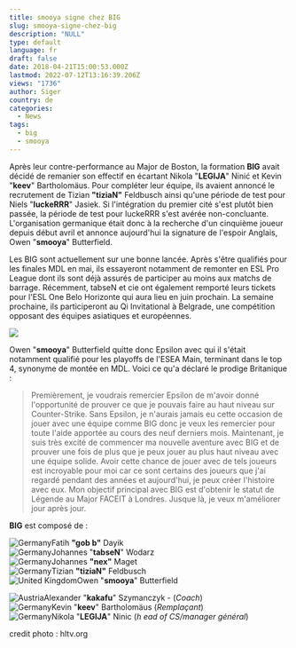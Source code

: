 ```yaml
---
title: smooya signe chez BIG
slug: smooya-signe-chez-big
description: "NULL"
type: default
language: fr
draft: false
date: 2018-04-21T15:00:53.000Z
lastmod: 2022-07-12T13:16:39.206Z
views: "1736"
author: Siger
country: de
categories:
  - News
tags:
  - big
  - smooya
---
```

Après leur contre-performance au Major de Boston, la formation **BIG** avait décidé de remanier son effectif en écartant Nikola "**LEGIJA**" Ninić et Kevin "**keev**" Bartholomäus. Pour compléter leur équipe, ils avaient annoncé le recrutement de Tizian **"tiziaN"** Feldbusch ainsi qu'une période de test pour Niels "**luckeRRR**" Jasiek. Si l'intégration du premier cité s'est plutôt bien passée, la période de test pour luckeRRR s'est avérée non-concluante. L'organisation germanique était donc à la recherche d'un cinquième joueur depuis début avril et annonce aujourd'hui la signature de l'espoir Anglais, Owen "**smooya**" Butterfield.

Les BIG sont actuellement sur une bonne lancée. Après s'être qualifiés pour les finales MDL en mai, ils essayeront notamment de remonter en ESL Pro League dont ils sont déjà assurés de participer au moins aux matchs de barrage. Récemment, tabseN et cie ont également remporté leurs tickets pour l'ESL One Belo Horizonte qui aura lieu en juin prochain. La semaine prochaine, ils participeront au Qi Invitational à Belgrade, une compétition opposant des équipes asiatiques et européennes.

![](/images/articles/5adb22ca2896a/images/kks0oDY91gRpu4wIZ0tKrqYZOveFmTcVPVpIddmZ.jpeg)

Owen "**smooya**" Butterfield quitte donc Epsilon avec qui il s'était notamment qualifié pour les playoffs de l'ESEA Main, terminant dans le top 4, synonyme de montée en MDL. Voici ce qu'a déclaré le prodige Britanique :

> Premièrement, je voudrais remercier Epsilon de m'avoir donné l'opportunité de prouver ce que je pouvais faire au haut niveau sur Counter-Strike. Sans Epsilon, je n'aurais jamais eu cette occasion de jouer avec une équipe comme BIG donc je veux les remercier pour toute l'aide apportée au cours des neuf derniers mois. Maintenant, je suis très excité de commencer ma nouvelle aventure avec BIG et de prouver une fois de plus que je peux jouer au plus haut niveau avec une équipe solide. Avoir cette chance de jouer avec de tels joueurs est incroyable pour moi car ce sont certains des joueurs que j'ai regardé pendant des années et aujourd'hui, je peux créer l'histoire avec eux. Mon objectif principal avec BIG est d'obtenir le statut de Légende au Major FACEIT à Londres. Jusque là, je veux m'améliorer jour après jour.

**BIG** est composé de :

![Germany](/images/countries/de.svg)⁠Fatih **"gob b"** Dayik  
![Germany](/images/countries/de.svg)⁠Johannes "**tabseN**" Wodarz  
![Germany](/images/countries/de.svg)⁠⁠Johannes **"nex"** Maget  
![Germany](/images/countries/de.svg)⁠Tizian **"tiziaN"** Feldbusch  
![United Kingdom](/images/countries/gb.svg)⁠Owen "**smooya**" Butterfield  
  
![Austria](/images/countries/at.svg)⁠Alexander "**kakafu**" Szymanczyk - (_Coach_)  
![Germany](/images/countries/de.svg)⁠Kevin "**keev**" Bartholomäus (_Remplaçant_)  
![Germany](/images/countries/de.svg)⁠Nikola "**LEGIJA**" Ninic (_h_ _ead of CS/manager général_)

credit photo : hltv.org

